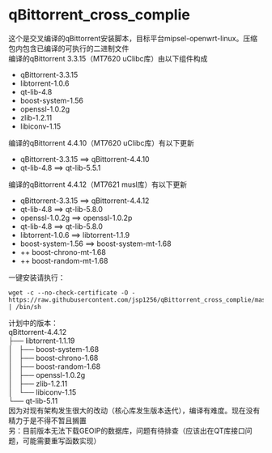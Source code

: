 # qBittorrent_cross_complie
这个是交叉编译的qBittorrent安装脚本，目标平台mipsel-openwrt-linux。压缩包内包含已编译的可执行的二进制文件   
编译的qBittorrent 3.3.15（MT7620 uClibc库）由以下组件构成  
* qBittorrent-3.3.15
* libtorrent-1.0.6
* qt-lib-4.8
* boost-system-1.56
* openssl-1.0.2g  
* zlib-1.2.11  
* libiconv-1.15  

编译的qBittorrent 4.4.10（MT7620 uClibc库）有以下更新  
* qBittorrent-3.3.15 ==> qBittorrent-4.4.10
* qt-lib-4.8 ==> qt-lib-5.5.1  

编译的qBittorrent 4.4.12（MT7621 musl库）有以下更新  
* qBittorrent-3.3.15 ==> qBittorrent-4.4.12
* qt-lib-4.8 ==> qt-lib-5.8.0  
* openssl-1.0.2g ==> openssl-1.0.2p
* qt-lib-4.8 ==> qt-lib-5.8.0  
* libtorrent-1.0.6 ==> libtorrent-1.1.9  
* boost-system-1.56 ==> boost-system-mt-1.68  
* ++ boost-chrono-mt-1.68 
* ++ boost-random-mt-1.68 

一键安装请执行：  
~~~
wget -c --no-check-certificate -O - https://raw.githubusercontent.com/jsp1256/qBittorrent_cross_complie/master/qBittorrent_install_oneclick.sh | /bin/sh 
~~~
  
计划中的版本：  
qBittorrent-4.4.12  
├── libtorrent-1.1.19  
│   ├── boost-system-1.68  
│   ├── boost-chrono-1.68  
│   ├── boost-random-1.68  
│   ├── openssl-1.0.2g   
│   ├── zlib-1.2.11  
│   └── libiconv-1.15  
└── qt-lib-5.11  
因为对现有架构发生很大的改动（核心库发生版本迭代），编译有难度。现在没有精力于是不得不暂且搁置  
另：目前版本无法下载GEOIP的数据库，问题有待排查（应该出在QT库接口问题，可能需要重写函数实现）  

